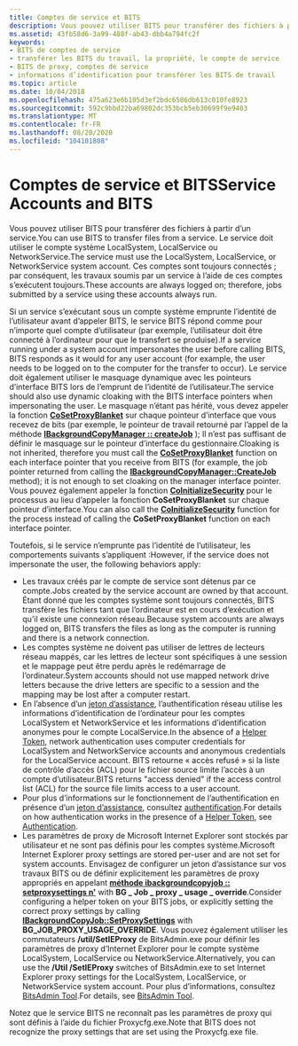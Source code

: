 ```yaml
---
title: Comptes de service et BITS
description: Vous pouvez utiliser BITS pour transférer des fichiers à partir d’un service. Le service doit utiliser le compte système LocalSystem, LocalService ou NetworkService. Ces comptes sont toujours connectés ; par conséquent, les travaux soumis par un service à l’aide de ces comptes s’exécutent toujours.
ms.assetid: 43fb58d6-3a99-488f-ab43-dbb4a794fc2f
keywords:
- BITS de comptes de service
- transférer les BITS du travail, la propriété, le compte de service
- BITS de proxy, comptes de service
- informations d’identification pour transférer les BITS de travail
ms.topic: article
ms.date: 10/04/2018
ms.openlocfilehash: 475a623e6b105d3ef2bdc6586db613c010fe8923
ms.sourcegitcommit: 592c9bbd22ba69802dc353bcb5eb30699f9e9403
ms.translationtype: MT
ms.contentlocale: fr-FR
ms.lasthandoff: 08/20/2020
ms.locfileid: "104101808"
---
```

# <a name="service-accounts-and-bits"></a><span data-ttu-id="bf7a4-109">Comptes de service et BITS</span><span class="sxs-lookup"><span data-stu-id="bf7a4-109">Service Accounts and BITS</span></span>

<span data-ttu-id="bf7a4-110">Vous pouvez utiliser BITS pour transférer des fichiers à partir d’un service.</span><span class="sxs-lookup"><span data-stu-id="bf7a4-110">You can use BITS to transfer files from a service.</span></span> <span data-ttu-id="bf7a4-111">Le service doit utiliser le compte système LocalSystem, LocalService ou NetworkService.</span><span class="sxs-lookup"><span data-stu-id="bf7a4-111">The service must use the LocalSystem, LocalService, or NetworkService system account.</span></span> <span data-ttu-id="bf7a4-112">Ces comptes sont toujours connectés ; par conséquent, les travaux soumis par un service à l’aide de ces comptes s’exécutent toujours.</span><span class="sxs-lookup"><span data-stu-id="bf7a4-112">These accounts are always logged on; therefore, jobs submitted by a service using these accounts always run.</span></span>

<span data-ttu-id="bf7a4-113">Si un service s’exécutant sous un compte système emprunte l’identité de l’utilisateur avant d’appeler BITS, le service BITS répond comme pour n’importe quel compte d’utilisateur (par exemple, l’utilisateur doit être connecté à l’ordinateur pour que le transfert se produise).</span><span class="sxs-lookup"><span data-stu-id="bf7a4-113">If a service running under a system account impersonates the user before calling BITS, BITS responds as it would for any user account (for example, the user needs to be logged on to the computer for the transfer to occur).</span></span> <span data-ttu-id="bf7a4-114">Le service doit également utiliser le masquage dynamique avec les pointeurs d’interface BITS lors de l’emprunt de l’identité de l’utilisateur.</span><span class="sxs-lookup"><span data-stu-id="bf7a4-114">The service should also use dynamic cloaking with the BITS interface pointers when impersonating the user.</span></span> <span data-ttu-id="bf7a4-115">Le masquage n’étant pas hérité, vous devez appeler la fonction [**CoSetProxyBlanket**](/windows/win32/api/combaseapi/nf-combaseapi-cosetproxyblanket) sur chaque pointeur d’interface que vous recevez de bits (par exemple, le pointeur de travail retourné par l’appel de la méthode [**IBackgroundCopyManager :: createJob**](/windows/desktop/api/Bits/nf-bits-ibackgroundcopymanager-createjob) ); Il n’est pas suffisant de définir le masquage sur le pointeur d’interface du gestionnaire.</span><span class="sxs-lookup"><span data-stu-id="bf7a4-115">Cloaking is not inherited, therefore you must call the [**CoSetProxyBlanket**](/windows/win32/api/combaseapi/nf-combaseapi-cosetproxyblanket) function on each interface pointer that you receive from BITS (for example, the job pointer returned from calling the [**IBackgroundCopyManager::CreateJob**](/windows/desktop/api/Bits/nf-bits-ibackgroundcopymanager-createjob) method); it is not enough to set cloaking on the manager interface pointer.</span></span> <span data-ttu-id="bf7a4-116">Vous pouvez également appeler la fonction [**CoInitializeSecurity**](/windows/win32/api/combaseapi/nf-combaseapi-coinitializesecurity) pour le processus au lieu d’appeler la fonction **CoSetProxyBlanket** sur chaque pointeur d’interface.</span><span class="sxs-lookup"><span data-stu-id="bf7a4-116">You can also call the [**CoInitializeSecurity**](/windows/win32/api/combaseapi/nf-combaseapi-coinitializesecurity) function for the process instead of calling the **CoSetProxyBlanket** function on each interface pointer.</span></span>

<span data-ttu-id="bf7a4-117">Toutefois, si le service n’emprunte pas l’identité de l’utilisateur, les comportements suivants s’appliquent :</span><span class="sxs-lookup"><span data-stu-id="bf7a4-117">However, if the service does not impersonate the user, the following behaviors apply:</span></span>

- <span data-ttu-id="bf7a4-118">Les travaux créés par le compte de service sont détenus par ce compte.</span><span class="sxs-lookup"><span data-stu-id="bf7a4-118">Jobs created by the service account are owned by that account.</span></span> <span data-ttu-id="bf7a4-119">Étant donné que les comptes système sont toujours connectés, BITS transfère les fichiers tant que l’ordinateur est en cours d’exécution et qu’il existe une connexion réseau.</span><span class="sxs-lookup"><span data-stu-id="bf7a4-119">Because system accounts are always logged on, BITS transfers the files as long as the computer is running and there is a network connection.</span></span>
- <span data-ttu-id="bf7a4-120">Les comptes système ne doivent pas utiliser de lettres de lecteurs réseau mappés, car les lettres de lecteur sont spécifiques à une session et le mappage peut être perdu après le redémarrage de l’ordinateur.</span><span class="sxs-lookup"><span data-stu-id="bf7a4-120">System accounts should not use mapped network drive letters because the drive letters are specific to a session and the mapping may be lost after a computer restart.</span></span>
- <span data-ttu-id="bf7a4-121">En l’absence d’un [jeton d’assistance](helper-tokens-for-bits-transfer-jobs.md), l’authentification réseau utilise les informations d’identification de l’ordinateur pour les comptes LocalSystem et NetworkService et les informations d’identification anonymes pour le compte LocalService.</span><span class="sxs-lookup"><span data-stu-id="bf7a4-121">In the absence of a [Helper Token](helper-tokens-for-bits-transfer-jobs.md), network authentication uses computer credentials for LocalSystem and NetworkService accounts and anonymous credentials for the LocalService account.</span></span> <span data-ttu-id="bf7a4-122">BITS retourne « accès refusé » si la liste de contrôle d’accès (ACL) pour le fichier source limite l’accès à un compte d’utilisateur.</span><span class="sxs-lookup"><span data-stu-id="bf7a4-122">BITS returns "access denied" if the access control list (ACL) for the source file limits access to a user account.</span></span>
- <span data-ttu-id="bf7a4-123">Pour plus d’informations sur le fonctionnement de l’authentification en présence d’un [jeton d’assistance](helper-tokens-for-bits-transfer-jobs.md), consultez [authentification](authentication.md).</span><span class="sxs-lookup"><span data-stu-id="bf7a4-123">For details on how authentication works in the presence of a [Helper Token](helper-tokens-for-bits-transfer-jobs.md), see [Authentication](authentication.md).</span></span>
- <span data-ttu-id="bf7a4-124">Les paramètres de proxy de Microsoft Internet Explorer sont stockés par utilisateur et ne sont pas définis pour les comptes système.</span><span class="sxs-lookup"><span data-stu-id="bf7a4-124">Microsoft Internet Explorer proxy settings are stored per-user and are not set for system accounts.</span></span> <span data-ttu-id="bf7a4-125">Envisagez de configurer un jeton d’assistance sur vos travaux BITS ou de définir explicitement les paramètres de proxy appropriés en appelant [**méthode ibackgroundcopyjob :: setproxysettings n'**](/windows/desktop/api/Bits/nf-bits-ibackgroundcopyjob-setproxysettings) with **BG \_ Job \_ proxy \_ usage \_ override**.</span><span class="sxs-lookup"><span data-stu-id="bf7a4-125">Consider configuring a helper token on your BITS jobs, or explicitly setting the correct proxy settings by calling [**IBackgroundCopyJob::SetProxySettings**](/windows/desktop/api/Bits/nf-bits-ibackgroundcopyjob-setproxysettings) with **BG\_JOB\_PROXY\_USAGE\_OVERRIDE**.</span></span> <span data-ttu-id="bf7a4-126">Vous pouvez également utiliser les commutateurs **/util/SetIEProxy** de BitsAdmin.exe pour définir les paramètres de proxy d’Internet Explorer pour le compte système LocalSystem, LocalService ou NetworkService.</span><span class="sxs-lookup"><span data-stu-id="bf7a4-126">Alternatively, you can use the **/Util /SetIEProxy** switches of BitsAdmin.exe to set Internet Explorer proxy settings for the LocalSystem, LocalService, or NetworkService system account.</span></span> <span data-ttu-id="bf7a4-127">Pour plus d’informations, consultez [BitsAdmin Tool](bitsadmin-tool.md).</span><span class="sxs-lookup"><span data-stu-id="bf7a4-127">For details, see [BitsAdmin Tool](bitsadmin-tool.md).</span></span>

<span data-ttu-id="bf7a4-128">Notez que le service BITS ne reconnaît pas les paramètres de proxy qui sont définis à l’aide du fichier Proxycfg.exe.</span><span class="sxs-lookup"><span data-stu-id="bf7a4-128">Note that BITS does not recognize the proxy settings that are set using the Proxycfg.exe file.</span></span>